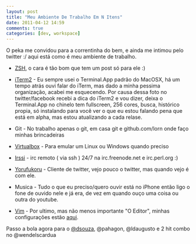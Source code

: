 ```yaml
---
layout: post
title: "Meu Ambiente De Trabalho Em N Itens"
date: 2011-04-12 14:59
comments: true
categories: [dev, workspace]
---
```


O peka me convidou para a correntinha do bem, e ainda me intimou pelo twitter :/ aqui está como é meu ambiente de trabalho.

* [ZSH](http://lornlab.org/blog/2011/04/12/usando-zsh/), o cara é tão bom que tem um post só para ele :)

* [iTerm2](http://code.google.com/p/iterm2/) - Eu sempre usei o Terminal.App padrão do MacOSX, há um tempo atrás ouvi falar do iTerm, mas
dado a minha pessima organização, acabei me esquecendo. Por causa dessa foto no twitter/facebook recebi a dica do
iTerm2 e vou dizer, deixa o Terminal.App no chinelo tem fullscreen, 256 cores, busca, histórico propia, só instalando para
você ver o que eu estou falando pena que está em alpha, mas estou atualizando a cada relase.

* Git - No trabalho apenas o git, em casa git e github.com/lorn onde faço minhas brincadeiras

* [Virtualbox](http://www.virtualbox.org/) - Para emular um Linux ou Windows quando preciso

* [Irssi](http://www.irssi.org/) - irc remoto ( via ssh ) 24/7 na irc.freenode.net e irc.perl.org :)

* [Yorufukoru](http://sites.google.com/site/yorufukurou/) - Cliente de twitter, vejo pouco o twitter, mas quando vejo é com ele.

* Musica - Tudo o que eu preciso/quero ouvir está no iPhone então ligo o fone de ouvido nele e já era, de vez em quando ouço uma
coisa ou outra do youtube.

* [Vim](http://www.vim.org/) - Por ultimo, mas não menos importante "O Editor", minhas configurações estão [aqui](https://github.com/lorn/vim_confs).

Passo a bola agora para o [@dsouza](http://bitforest.org/), @pahagon, @ldaugusto e 2 hit combo no @wendelscardua
